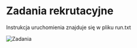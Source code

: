 # Zadania rekrutacyjne

Instrukcja uruchomienia znajduje się w pliku run.txt

![Zadania](https://github.com/qbakom/rekrutacja_or/blob/main/zadania.jpg?raw=true)